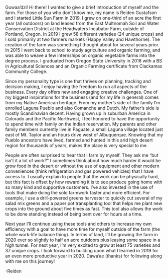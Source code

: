 Guwaa’dzi! Hi there! I wanted to give a brief introduction of myself and the farm. For those of you who don’t know me, my name is Reiden Gustafson and I started Little Sun Farm in 2019. I grew on one-third of an acre the first year (all outdoors) on land leased from the East Multnomah Soil and Water Conservation District at the Headwaters Incubator Farm, outside of Portland, Oregon. In 2019 I grew 58 different varieties (24 unique crops) and I sold primarily at two farmers markets (Happy Valley and Hawthorne). The creation of the farm was something I thought about for several years prior. In 2015 I went back to school to study agriculture and organic farming, and was able to weave a few internships on organic vegetable farms into the degree process. I graduated from Oregon State University in 2018 with a BS in Agricultural Sciences and an Organic Farming certificate from Clackamas Community College. 

Since my personality type is one that thrives on planning, tracking and decision making, I enjoy having the freedom to run all aspects of the business. Every day offers new and engaging creative challenges. One of my biggest inspirations for the business (and for my life in general) comes from my Native American heritage. From my mother’s side of the family I’m enrolled Laguna Pueblo and also Comanche and Dutch. My father’s side is mostly Scandinavian decent. Having grown up in suburban America in Colorado and the Pacific Northwest, I feel honored to have the opportunity to spend time with family on the Indian reservation. My parents and other family members currently live in Paguate, a small Laguna village located just east of Mt. Taylor and an hours drive west of Albuquerque. Knowing that my Pueblo ancestors have lived, farmed and hunted in this arid high desert region for thousands of years, makes the place is very special to me. 

People are often surprised to hear that I farm by myself. They ask me “but isn’t it a lot of work?” I sometimes think about how much harder it would be grow food in the desert or without the use of equipment and other modern conveniences (think refrigeration and gas powered vehicles) that I have access to. I usually explain to people that the work can be physically hard, but this fact is offset by how rewarding it is to see produce going home with so many kind and supportive customers. I’ve also invested in the use of tools that make doing the solo farmwork faster and more efficient. For example, I use a drill-powered greens harvester to quickly cut several of my salad mix greens and a paper pot transplanting tool that helps me plant new crops into the ground about five times as fast. This tool also allows the work to be done standing instead of being bent over for hours at a time. 

Next year I’ll continue using these tools and others to increase my own efficiency   with a goal to have more time for myself outside of the farm (the whole work-life balance thing). In terms of land, I’ll be growing the farm in 2020 ever so slightly to half an acre outdoors plus leasing some space in a high tunnel. For next year, I’m very excited to grow at least 75 varieties and 37 unique crops. I look forward to building upon what I learned in 2019 for an even more productive year in 2020. Dawa’ae (thanks) for following along with me on this journey!

-Reiden